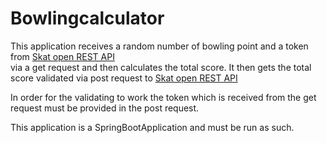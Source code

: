 # Bowlingcalculator

This application receives a random number of bowling point 
and a token from [Skat open REST API](http://13.74.31.101/api/points)  
via a get request and then calculates the total score. 
It then gets the total score validated via post request to [Skat open REST API](http://13.74.31.101/api/points)  

In order for the validating to work the token which is received from the get request must be 
provided in the post request.
  
This application is a SpringBootApplication and must be run as such.